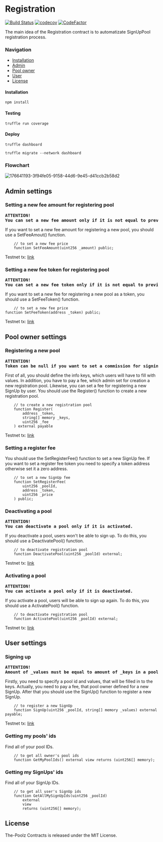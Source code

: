 # Registration

[![Build Status](https://app.travis-ci.com/The-Poolz/RegistrationContract.svg?token=j64fMSARWGtzysprUKZK&branch=master)](https://app.travis-ci.com/The-Poolz/RegistrationContract)
[![codecov](https://codecov.io/gh/The-Poolz/RegistrationContract/branch/master/graph/badge.svg?token=Z3HUc9AJRC)](https://codecov.io/gh/The-Poolz/RegistrationContract)
[![CodeFactor](https://www.codefactor.io/repository/github/the-poolz/registrationcontract/badge)](https://www.codefactor.io/repository/github/the-poolz/registrationcontract)

The main idea of the Registration contract is to automatizate SignUpPool registration process.

### Navigation

- [Installation](#installation)
- [Admin](#admin-settings)
- [Pool owner](#pool-owner-settings)
- [User](#user-settings)
- [License](#license)

#### Installation

```console
npm install
```

#### Testing

```console
truffle run coverage
```

#### Deploy

```console
truffle dashboard
```

```console
truffle migrate --network dashboard
```

### Flowchart

![176641193-3f94fe05-9158-44d6-9e45-d41ccb2b58d2](https://user-images.githubusercontent.com/45734486/177203947-cf29161c-b766-43b8-a252-3bb2bffed136.jpg)

## Admin settings

### Setting a new fee amount for registering pool

<pre><b>ATTENTION!
You can set a new fee amount only if it is not equal to previous.</b></pre>

If you want to set a new fee amount for registering a new pool, you should use a SetFeeAmout() function.

```solidity
    // to set a new fee price
    function SetFeeAmount(uint256 _amount) public;
```

Testnet tx: [link](https://testnet.bscscan.com/tx/0xc23988f49603d509593b018ecc3e89a9f33bebdb9454a715905ad4408a058839)

### Setting a new fee token for registering pool

<pre><b>ATTENTION!
You can set a new fee token only if it is not equal to previous.</b></pre>

If you want to set a new fee for registering a new pool as a token, you should use a SetFeeToken() function.

```solidity
    // to set a new fee price
function SetFeeToken(address _token) public;
```

Testnet tx: [link](https://testnet.bscscan.com/tx/0x432e2d652d55e27b6612e368f287fa9c30b5d24632a07ab52f22bf143f0cd746)

## Pool owner settings
### Registering a new pool

<pre><b>ATTENTION!
Token can be null if you want to set a commission for signing up with main coin.</b></pre>

First of all, you should define the info keys, which users will have to fill with values.
In addition, you have to pay a fee, which admin set for creation a new registration pool.
Likewise, you can set a fee for registering a new SignUp by user.
You should use the Register() function to create a new registration pool.

```solidity
    // to create a new registration pool
    function Register(
        address _token,
        string[] memory _keys,
        uint256 _fee
    ) external payable
```

Testnet tx: [link](https://testnet.bscscan.com/tx/0x1423eed0585bd997529a4d7dc18f4274d2402c5e605155b7d4e7a1d72315a257)

### Setting a register fee

You should use the SetRegisterFee() function to set a new SignUp fee.
If you want to set a register fee token you need to specify a token address otherwise set it a zero address.

```solidity
    // to set a new SignUp fee
    function SetRegisterFee(
        uint256 _poolId,
        address _token,
        uint256 _price
    ) public;
```

### Deactivating a pool

<pre><b>ATTENTION!
You can deactivate a pool only if it is activated.</b></pre>

If you deactivate a pool, users won't be able to sign up.
To do this, you should use a DeactivatePool() function.

```solidity
    // to deactivate registration pool
    function DeactivatePool(uint256 _poolId) external;
```

Testnet tx: [link](https://testnet.bscscan.com/tx/0xd06134ea0721086b57f2a6860f1720f39fe5f08c200ddbb4cae56fc56bd99c26)

### Activating a pool

<pre><b>ATTENTION!
You can activate a pool only if it is deactivated.</b></pre>

If you activate a pool, users will be able to sign up again.
To do this, you should use a ActivatePool() function.

```solidity
    // to deactivate registration pool
    function ActivatePool(uint256 _poolId) external;
```

Testnet tx: [link](https://testnet.bscscan.com/tx/0x06d54e0a57726838da8c34fdda0fbdb13d482c97b37a807ec4bbad9a8fccd09c)

## User settings
### Signing up

<pre><b>ATTENTION!
Amount of _values must be equal to amount of _keys in a pool.</b></pre>

Firstly, you need to specify a pool id and values, that will be filled in to the keys.
Actually, you need to pay a fee, that pool owner defined for a new SignUp.
After that you should use the SignUp() function to register a new SignUp.

```solidity
    // to register a new SignUp
    function SignUp(uint256 _poolId, string[] memory _values) external payable;
```

Testnet tx: [link](https://testnet.bscscan.com/tx/0x54f47786639c2747ec3340f94a40f044259370cb8f6a8b10509ac1f57b989c0d)

### Getting my pools' ids
Find all of your pool IDs.

```solidity
    // to get all owner's pool ids
    function GetMyPoolIds() external view returns (uint256[] memory);
```

### Getting my SignUps' ids
Find all of your SignUp IDs.

```solidity
    // to get all user's SignUp ids
    function GetAllMySignUpIds(uint256 _poolId)
        external
        view
        returns (uint256[] memory);
```

## License
The-Poolz Contracts is released under the MIT License.
